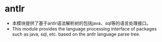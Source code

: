 # antlr
+ 本模块提供了基于antlr语法解析树的包括java、sql等的语言处理接口。
+ This module provides the language processing interface of packages such as java, sql, etc. based on the antlr language parse tree.

